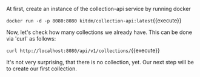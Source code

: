 At first, create an instance of the collection-api service by running docker 

`docker run -d -p 8080:8080 kitdm/collection-api:latest`{{execute}}

Now, let's check how many collections we already have. This can be done via 'curl' as follows:

`curl http://localhost:8080/api/v1/collections/`{{execute}}

It's not very surprising, that there is no collection, yet. Our next step will be to 
create our first collection.
